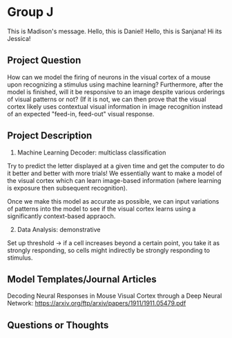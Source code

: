 # Group J

This is Madison's message.
Hello, this is Daniel!
Hello, this is Sanjana!
Hi its Jessica!

## Project Question

How can we model the firing of neurons in the visual cortex of a mouse upon recognizing a stimulus using machine learning? 
Furthermore, after the model is finished, will it be responsive to an image despite various orderings of visual patterns or not? (If it is not, we can then prove that the visual cortex likely uses contextual visual information in image recognition instead of an expected "feed-in, feed-out" visual response.

## Project Description

1) Machine Learning Decoder: multiclass classification

Try to predict the letter displayed at a given time and get the computer to do it better and better with more trials! We essentially want to make a model of the visual cortex which can learn image-based information (where learning is exposure then subsequent recognition). 

Once we make this model as accurate as possible, we can input variations of patterns into the model to see if the visual cortex learns using a significantly context-based appraoch. 

2) Data Analysis: demonstrative

Set up threshold → if a cell increases beyond a certain point, you take it as strongly responding, so cells might indirectly be strongly responding to stimulus. 


## Model Templates/Journal Articles
Decoding Neural Responses in Mouse Visual Cortex through a Deep Neural Network: https://arxiv.org/ftp/arxiv/papers/1911/1911.05479.pdf


## Questions or Thoughts
